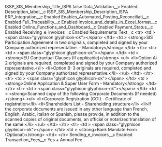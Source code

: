 <?xml version="1.0" encoding="UTF-8"?>
<CustomMetadata xmlns="http://soap.sforce.com/2006/04/metadata" xmlns:xsi="http://www.w3.org/2001/XMLSchema-instance" xmlns:xsd="http://www.w3.org/2001/XMLSchema">
    <label>ISSP_SIS_Membership_Title_ISPA</label>
    <protected>false</protected>
    <values>
        <field>Data_Validation__c</field>
        <value xsi:type="xsd:string">Enabled</value>
    </values>
    <values>
        <field>Description_label__c</field>
        <value xsi:type="xsd:string">ISSP_SIS_Membership_Description_ISPA</value>
    </values>
    <values>
        <field>ERP_Integration__c</field>
        <value xsi:type="xsd:string">Enabled</value>
    </values>
    <values>
        <field>Enables_Automated_Posting_Reconciliati__c</field>
        <value xsi:type="xsd:string">Enabled</value>
    </values>
    <values>
        <field>Full_Traceability__c</field>
        <value xsi:type="xsd:string">Enabled</value>
    </values>
    <values>
        <field>Invoice_and_details_in_Excel_format__c</field>
        <value xsi:type="xsd:string">Enabled</value>
    </values>
    <values>
        <field>Online_Functions_and_Dashboard__c</field>
        <value xsi:type="xsd:string">Enabled</value>
    </values>
    <values>
        <field>Payment_Status__c</field>
        <value xsi:type="xsd:string">Enabled</value>
    </values>
    <values>
        <field>Receiving_e_invoices__c</field>
        <value xsi:type="xsd:string">Enabled</value>
    </values>
    <values>
        <field>Requirements_Text__c</field>
        <value xsi:type="xsd:string">&lt;tr&gt;
    &lt;td &gt;
        &lt;span class=&quot;glyphicon glyphicon-ok&quot;&gt;&lt;/span&gt;
    &lt;/td&gt;
    &lt;td &gt;
        &lt;strong&gt;SIS Participation Agreement in two originals, completed and signed by your Company authorized representative. - Mandatory&lt;/strong&gt;
    &lt;/td&gt;
&lt;/tr&gt;
&lt;tr&gt;
    &lt;td &gt;
        &lt;span class=&quot;glyphicon glyphicon-ok&quot;&gt;&lt;/span&gt;
    &lt;/td&gt;
    &lt;td &gt;
        &lt;strong&gt;EU Contractual Clauses (If applicable)&lt;/strong&gt;
        &lt;ul&gt;
            &lt;li&gt;Option A: 2 originals are required, completed and signed by your Company authorized representative.&lt;/li&gt;
            &lt;li&gt;Option B: 3 originals are required, completed and signed by your Company authorized representative.&lt;/li&gt;
        &lt;/ul&gt;
    &lt;/td&gt;
&lt;/tr&gt;
&lt;tr&gt;
    &lt;td &gt;
        &lt;span class=&quot;glyphicon glyphicon-ok&quot;&gt;&lt;/span&gt;
    &lt;/td&gt;
    &lt;td &gt;
        &lt;strong&gt;Online Application &amp; Super User Form - Mandatory&lt;/strong&gt;
    &lt;/td&gt;
&lt;/tr&gt;
&lt;tr&gt;
    &lt;td &gt;
        &lt;span class=&quot;glyphicon glyphicon-ok&quot;&gt;&lt;/span&gt;
    &lt;/td&gt;
    &lt;td &gt;
        &lt;strong&gt;Scanned copy of the following Corporate Documents (If needed)&lt;/strong&gt;
    &lt;ul&gt;
        &lt;li&gt;Corporate Registration (COI) - Certificate of registration&lt;/li&gt;
        &lt;li&gt;Shareholders List - Shareholding structure&lt;/li&gt;
        &lt;li&gt;If the corporate documents are issued in any other language than French, English, Arabic, Italian or Spanish, please provide, in addition to the scanned copies of original documents, an official or notarized translation of the same.&lt;/li&gt;
    &lt;/ul&gt;
    &lt;/td&gt;
&lt;/tr&gt;
&lt;tr&gt;
    &lt;td &gt;
        &lt;span class=&quot;glyphicon glyphicon-ok&quot;&gt;&lt;/span&gt;
    &lt;/td&gt;
    &lt;td &gt;
        &lt;strong&gt;Bank Mandate Form (Optional)&lt;/strong&gt;
    &lt;/td&gt;
&lt;/tr&gt;</value>
    </values>
    <values>
        <field>Sending_e_invoices__c</field>
        <value xsi:type="xsd:string">Enabled</value>
    </values>
    <values>
        <field>Transaction_Fees__c</field>
        <value xsi:type="xsd:string">Yes + Annual Fee</value>
    </values>
</CustomMetadata>
